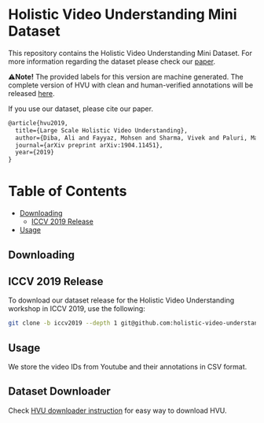 # Holistic Video Understanding Mini Dataset

This repository contains the Holistic Video Understanding Mini Dataset. For more information regarding the dataset please check our [paper](https://arxiv.org/abs/1904.11451). 

:warning:**Note!** The provided labels for this version are machine generated. The complete version of HVU with clean and human-verified annotations will be released [here](https://github.com/holistic-video-understanding/HVU-Dataset).

If you use our dataset, please cite our paper.

```latex
@article{hvu2019,
  title={Large Scale Holistic Video Understanding},
  author={Diba, Ali and Fayyaz, Mohsen and Sharma, Vivek and Paluri, Manohar and Gall, J{\"u}rgen and Stiefelhagen, Rainer and Van Gool, Luc},
  journal={arXiv preprint arXiv:1904.11451},
  year={2019}
}
```

Table of Contents
=================
 
 * [Downloading](#downloading)
     * [ICCV 2019 Release](#iccv-2019-release)
 * [Usage](#usage)

## Downloading

## ICCV 2019 Release
To download our dataset release for the Holistic Video Understanding workshop in ICCV 2019, use the following:

```bash
git clone -b iccv2019 --depth 1 git@github.com:holistic-video-understanding/Mini-HVU.git
```
## Usage
We store the video IDs from Youtube and their annotations in CSV format.

## Dataset Downloader
Check [HVU downloader instruction](https://github.com/holistic-video-understanding/HVU-Downloader) for easy way to download HVU.
